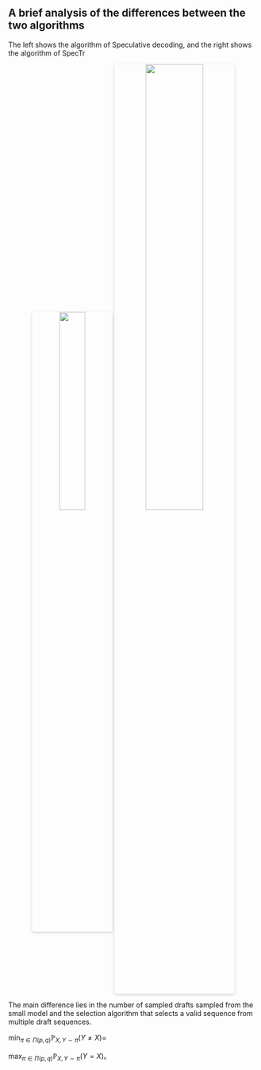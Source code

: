 ## A brief analysis of the differences between the two algorithms

The left shows the algorithm of Speculative decoding, and the right shows the algorithm of SpecTr

 <center>
    <img style="border-radius: 0.3125em;
    box-shadow: 0 2px 4px 0 rgba(34,36,38,.12),0 2px 10px 0 rgba(34,36,38,.08);" 
    src="https://github.com/user-attachments/assets/02274570-3e21-4d70-af89-376bd331dc9c" width = "32%" alt=""/>
    <img style="border-radius: 0.3125em;
    box-shadow: 0 2px 4px 0 rgba(34,36,38,.12),0 2px 10px 0 rgba(34,36,38,.08);" 
    src="https://github.com/user-attachments/assets/80807457-6e11-42a9-bedb-6315b71c96bb" width = "48%" alt=""/>
    <br>
    
</center>

The main difference lies in the number of sampled drafts sampled from the small model and the selection algorithm that selects a valid sequence from multiple draft sequences.



 $\min_{\pi \in \Pi(p,q)} \mathbb{P}_{X,Y \sim \pi}(Y \neq X) =$ 
 
 $\max_{\pi \in \Pi(p,q)} \mathbb{P}_{X,Y \sim \pi}(Y = X)$。

